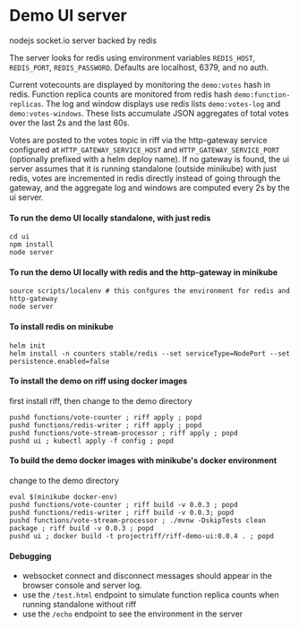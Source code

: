 # Demo UI server
nodejs socket.io server backed by redis

The server looks for redis using environment variables `REDIS_HOST`, `REDIS_PORT`, `REDIS_PASSWORD`.
Defaults are localhost, 6379, and no auth.

Current votecounts are displayed by monitoring the `demo:votes` hash in redis.
Function replica counts are monitored from redis hash `demo:function-replicas`.
The log and window displays use redis lists `demo:votes-log` and `demo:votes-windows`.
These lists accumulate JSON aggregates of total votes over the last 2s and the last 60s.

Votes are posted to the votes topic in riff via the http-gateway service configured
at `HTTP_GATEWAY_SERVICE_HOST` and `HTTP_GATEWAY_SERVICE_PORT` (optionally prefixed with
a helm deploy name). If no gateway is found, the ui server assumes that it is running
standalone (outside minikube) with just redis, votes are incremented in redis directly
instead of going through the gateway, and the aggregate log and windows are computed
every 2s by the ui server.

#### To run the demo UI locally standalone, with just redis
```
cd ui
npm install
node server
```

#### To run the demo UI locally with redis and the http-gateway in minikube
```
source scripts/localenv # this confgures the environment for redis and http-gateway
node server
```

#### To install redis on minikube
```
helm init
helm install -n counters stable/redis --set serviceType=NodePort --set persistence.enabled=false
```

#### To install the demo on riff using docker images
first install riff, then change to the demo directory
```
pushd functions/vote-counter ; riff apply ; popd
pushd functions/redis-writer ; riff apply ; popd
pushd functions/vote-stream-processor ; riff apply ; popd
pushd ui ; kubectl apply -f config ; popd
```

#### To build the demo docker images with minikube's docker environment
change to the demo directory
```
eval $(minikube docker-env)
pushd functions/vote-counter ; riff build -v 0.0.3 ; popd
pushd functions/redis-writer ; riff build -v 0.0.3; popd
pushd functions/vote-stream-processor ; ./mvnw -DskipTests clean package ; riff build -v 0.0.3 ; popd
pushd ui ; docker build -t projectriff/riff-demo-ui:0.0.4 . ; popd
```

#### Debugging
- websocket connect and disconnect messages should appear in the browser console and server log.
- use the `/test.html` endpoint to simulate function replica counts when running standalone without riff
- use the `/echo` endpoint to see the environment in the server

